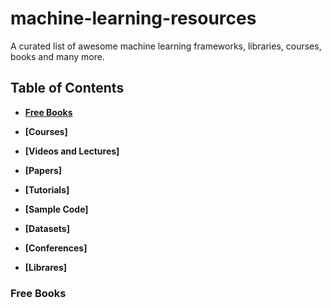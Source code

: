 # machine-learning-resources
A curated list of awesome machine learning frameworks, libraries, courses, books and many more.

## Table of Contents
* **[Free Books](#free-books)**

* **[Courses]**

* **[Videos and Lectures]**

* **[Papers]**

* **[Tutorials]**

* **[Sample Code]**

* **[Datasets]**

* **[Conferences]**

* **[Librares]**

### Free Books